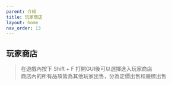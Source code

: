 ```yaml
---
parent: 介紹
title: 玩家商店
layout: home
nav_order: 13
---
```


## **玩家商店**
> 在遊戲內按下 Shift + F 打開GUI後可以選擇進入玩家商店  
> 商店內的所有品項皆為其他玩家出售，分為定價出售和競標出售